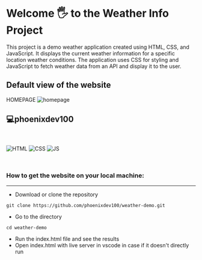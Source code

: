 # Welcome 🖐 to the Weather Info Project

This project is a demo weather application created using HTML, CSS, and JavaScript. It displays the current weather information for a specific location weather conditions. The application uses CSS for styling and JavaScript to fetch weather data from an API and display it to the user.

## Default view of the website

HOMEPAGE
![homepage](/homepage.png)

## 💻phoenixdev100

<br>

![HTML](https://img.shields.io/badge/html5%20-%23E34F26.svg?&style=for-the-badge&logo=html5&logoColor=white)
![CSS](https://img.shields.io/badge/css3%20-%231572B6.svg?&style=for-the-badge&logo=css3&logoColor=white)
![JS](https://img.shields.io/badge/javascript%20-%23323330.svg?&style=for-the-badge&logo=javascript&logoColor=%23F7DF1E)

<br>

### How to get the website on your local machine:

---

- Download or clone the repository

```
git clone https://github.com/phoenixdev100/weather-demo.git
```

- Go to the directory

```
cd weather-demo
```

- Run the index.html file and see the results
- Open index.html with live server in vscode in case if it doesn't directly run
  <br>
